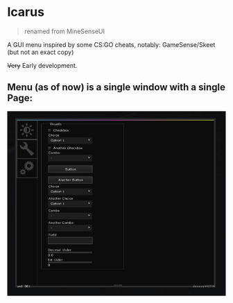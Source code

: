 # Icarus
> renamed from MineSenseUI

A GUI menu inspired by some CS:GO cheats, notably: GameSense/Skeet (but not an exact copy)

~~Very~~ Early development.

## Menu (as of now) is a single window with a single Page:
![img.png](.github/img.png)